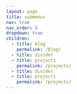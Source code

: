 ```yaml
---
layout: page
title: submenus
nav: true
nav_order: 8
dropdown: true
children:
  - title: blog
    permalink: /blog/
  - title: divider
  - title: projects
    permalink: /projects/
  - title: divider
  - title: projects
    permalink: /projects/
---
```

